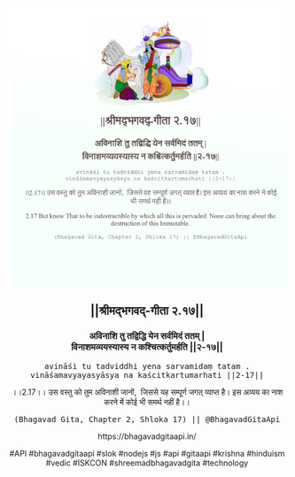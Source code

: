 <img src="../../asset/BG_2_17.png"/>
<center><h2>||श्रीमद्‍भगवद्‍-गीता २.१७||</h2>
<h3>अविनाशि तु तद्विद्धि येन सर्वमिदं ततम् |<br/>विनाशमव्ययस्यास्य न कश्चित्कर्तुमर्हति ||२-१७||</h3>
<pre>avināśi tu tadviddhi yena sarvamidaṃ tatam .<br/>vināśamavyayasyāsya na kaścitkartumarhati ||2-17||</pre>
<p>।।2.17।। उस वस्तु को तुम अविनाशी जानों,  जिससे यह सम्पूर्ण जगत् व्याप्त है। इस अव्यय का नाश करने में कोई भी समर्थ नहीं है।।</p>
<pre>(Bhagavad Gita, Chapter 2, Shloka 17) || @BhagavadGitaApi</pre><p>https://bhagavadgitaapi.in/</p><p>#API #bhagavadgitaapi #slok #nodejs #js #api #gitaapi #krishna #hinduism #vedic #ISKCON #shreemadbhagavadgita #technology</p></center>